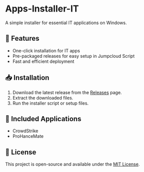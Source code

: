 # Apps-Installer-IT

A simple installer for essential IT applications on Windows.

## 🚀 Features
- One-click installation for IT apps  
- Pre-packaged releases for easy setup in Jumpcloud Script
- Fast and efficient deployment  

## 📥 Installation  
1. Download the latest release from the [Releases](https://github.com/YOUR-USERNAME/Apps-Installer-IT/releases) page.  
2. Extract the downloaded files.  
3. Run the installer script or setup files.  

## 📜 Included Applications  
- CrowdStrike 
- ProHanceMate

## 📄 License  
This project is open-source and available under the [MIT License](LICENSE).  
